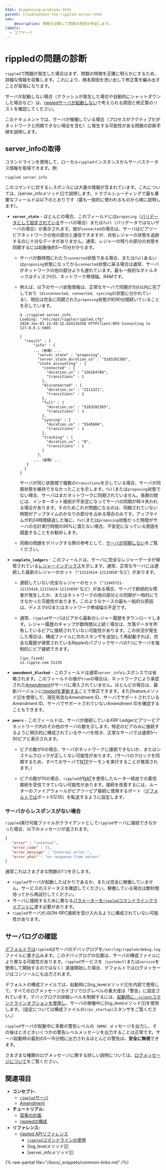 ```yaml
---
html: diagnosing-problems.html
parent: troubleshoot-the-rippled-server.html
seo:
    description: 情報を収集して問題の原因を特定します。
labels:
  - コアサーバ
---
```

# rippledの問題の診断

`rippled`で問題が発生した場合はまず、問題の特徴を正確に明らかにするため、詳細な情報を収集します。これにより、根本原因を洗い出して修正策を編み出すことが容易になります。

サーバが起動しない場合（クラッシュが発生した場合や自動的にシャットダウンした場合など）は、[rippledサーバが起動しない](server-wont-start.md)で考えられる原因と修正策のリストを確認してください。

このドキュメントでは、サーバが稼働している場合（プロセスがアクティブだがネットワークと同期できない場合を含む）に発生する可能性がある問題の診断手順を説明します。

## server_infoの取得

コマンドラインを使用して、ローカル`rippled`インスタンスからサーバステータス情報を取得できます。例:

```
rippled server_info
```

このコマンドに対するレスポンスには大量の情報が含まれています。これについては、[server_infoメソッド][]で説明します。トラブルシューティングで最も重要なフィールドは以下のとおりです（最も一般的に使われるものから順に説明します）。

- **`server_state`** - ほとんどの場合、このフィールドには`proposing`（[バリデータとして設定されている](../configuration/server-modes/run-rippled-as-a-validator.md)サーバの場合）または`full`（バリデータではないサーバの場合）が表示されます。値が`connected`の場合は、サーバはピアツーピアネットワークの他の部分と通信できますが、共有レジャーの状態を追跡するのに十分なデータがありません。通常、レジャーの残りの部分の状態を同期するには起動後約5～15分かかります。

  - サーバが数時間にわたり`connected`状態である場合、または`full`あるいは`proposing`状態になってから`connected`状態に戻る場合は通常、サーバがネットワークの他の部分よりも遅れています。最も一般的なボトルネックはディスクI/O、ネットワーク帯域幅、RAMです。

  - 例えば、以下のサーバ状態情報は、正常なサーバで同期が3分以内に完了しており（`disconnected`、`connected`、`syncing`の状態に分かれている）、現在は完全に同期された`proposing`状態が約90分間続いていることを示しています。

    ```
    $ ./rippled server_info
    Loading: "/etc/opt/ripple/rippled.cfg"
    2020-Jan-03 22:49:32.834134358 HTTPClient:NFO Connecting to 127.0.0.1:5005

    {
      "result" : {
          "info" : {
          ...（省略）...
            "server_state" : "proposing",
            "server_state_duration_us" : "5183282365",
            "state_accounting" : {
              "connected" : {
                "duration_us" : "126164786",
                "transitions" : 1
              },
              "disconnected" : {
                "duration_us" : "2111321",
                "transitions" : 1
              },
              "full" : {
                "duration_us" : "5183282365",
                "transitions" : 1
              },
              "syncing" : {
                "duration_us" : "5545604",
                "transitions" : 1
              },
              "tracking" : {
                "duration_us" : "0",
                "transitions" : 1
              }
            },
          ...（省略）...
       }
      }
    }
    ```

    サーバが同じ状態間で複数の`transitions`を示している場合、サーバが同期状態を維持できなかったことを示します。`full`または`proposing`状態でない場合、サーバはまだネットワークに同期されていません。長期の間には、インターネット接続が不安定になってサーバの同期が時々失われる場合があります。そのためこれが問題になるのは、同期されていない時間がアップタイムのかなりの部分を占める場合のみです。アップタイムが約24時間経過した後に、`full`または`proposing`状態だった時間がサーバの合計実行時間の99%に満たない場合、不安定になっている原因を調査することをお勧めします。

  - 同期の問題をデバッグする際の参考として、[サーバが同期しない](server-doesnt-sync.md)をご覧ください。

- **`complete_ledgers`** - このフィールドは、サーバに完全なレジャーデータが保管されている[レジャーインデックス](../../references/protocol/data-types/basic-data-types.md#レジャーインデックス)を示します。通常、正常なサーバには連続した最新のレジャーのセット（`"12133424-12133858"`など）があります。

  - 連続していない完全なレジャーのセット（`"11845721-12133420,12133424-12133858"`など）がある場合、サーバで断続的な障害が発生したか、またはネットワークの他の部分との同期が一時的にできなかった可能性があります。このようなケースの最も一般的な原因は、ディスクI/Oまたはネットワーク帯域幅の不足です。

  - 通常、`rippled`サーバはピアから最新のレジャー履歴をダウンロードします。レジャー履歴のギャップが数時間以上続く場合は、欠落データを所有しているピアに接続されていない可能性があります。この状況が発生した場合は、構成ファイルに次のスタンザを追加して再起動すれば、完全な履歴が保管されているRippleのパブリックサーバの1つにサーバを強制的にピア接続できます。

    ```
    [ips_fixed]
    s2.ripple.com 51235
    ```

- **`amendment_blocked`** - このフィールドは通常`server_info`レスポンスでは省略されます。このフィールドの値が`true`の場合は、ネットワークにより承認された[Amendment](../../concepts/networks-and-servers/amendments.md)がサーバに導入されていません。ほとんどの場合は、最新バージョンに[rippledを更新する](../installation/index.md)ことで修正できます。また[featureメソッド][]を使用して、現在有効なAmendment ID、サーバでサポートされているAmendment ID、サーバでサポートされていないAmendment IDを確認することもできます。

- **`peers`** - このフィールドは、サーバが接続しているXRP Ledgerピアツーピアネットワーク内のその他のサーバの数を示します。特定のピアのみに接続するように明示的に構成されているサーバを除き、正常なサーバでは通常5～50ピアと表示されます。

  - ピアの数が0の場合、サーバがネットワークに接続できないか、またはシステムクロックが正しくない可能性があります。（サーバのクロックを同期するため、すべてのサーバで[NTP](http://www.ntp.org/)デーモンを実行することが推奨されます。）

  - ピアの数が10の場合、`rippled`が[NAT](https://en.wikipedia.org/wiki/Network_address_translation)を使用したルーター経由での着信接続を受信できていない可能性があります。接続を改善するには、ルーターのファイアウォールがピアツーピア接続に使用するポート（[デフォルトでは](https://github.com/XRPLF/rippled/blob/1e01cd34f7a216092ed779f291b43324c167167a/cfg/rippled-example.cfg#L1432)ポート51235）を転送するように設定します。

### サーバからレスポンスがない場合

`rippled`実行可能ファイルがクライアントとして`rippled`サーバに接続できなかった場合、以下のメッセージが返されます。

```json
{
   "error" : "internal",
   "error_code" : 71,
   "error_message" : "Internal error.",
   "error_what" : "no response from server"
}
```

通常これはさまざまな問題の1つを示します。

- `rippled`サーバが起動したばかりであるか、または完全に稼働していません。サービスのステータスを確認してください。稼働している場合は数秒間待ってから再試行してください。
- サーバに接続するために異なる[パラメーターを`rippled`コマンドラインクライアントに](../commandline-usage.md#クライアントモードのオプション)渡す必要があります。
- `rippled`サーバがJSON-RPC接続を受け入れるように構成されていない可能性があります。

## サーバログの確認

[デフォルトでは](https://github.com/XRPLF/rippled/blob/1e01cd34f7a216092ed779f291b43324c167167a/cfg/rippled-example.cfg#L1481-L1484)`rippled`はサーバのデバッグログを`/var/log/rippled/debug.log`ファイルに書き込みます。このデバッグログの位置は、サーバの構成ファイルにより異なる可能性があります。`rippled`サービスを（`systemctl`または`service`を使用して開始するのではなく）直接開始した場合、デフォルトではログメッセージはコンソールにも出力されます。

デフォルトの構成ファイルでは、起動時に[log_levelメソッド][]を内部で使用して、すべてのログメッセージカテゴリでログレベルの重大度は「警告」に設定されています。デバッグログの詳細レベルを制御するには、[起動時に`--silent`コマンドラインオプションを使用し](../commandline-usage.md#詳細レベルのオプション)、サーバの稼働中に[log_levelメソッド][]を使用します。（設定については構成ファイルの`[rpc_startup]`スタンザをご覧ください。）

`rippled`サーバが起動中に多数の警告レベルの（`WRN`）メッセージを出力し、その後はときどきいくつかの警告レベルメッセージを出力することは正常です。サーバ起動時の最初の5～15分間に出力されるほとんどの警告は、**安全に無視**できます。

さまざまな種類のログメッセージに関する詳しい説明については、[ログメッセージについて](understanding-log-messages.md)をご覧ください。

## 関連項目

- **コンセプト:**
    - [`rippled`サーバ](../../concepts/networks-and-servers/index.md)
    - [Amendment](../../concepts/networks-and-servers/amendments.md)
- **チュートリアル:**
    - [容量の計画](../installation/capacity-planning.md)
    - [rippledの構成](../configuration/index.md)
- **リファレンス:**
    - [rippled APIリファレンス](../../references/http-websocket-apis/index.md)
      - [`rippled`コマンドラインの使用](../commandline-usage.md)
      - [log_levelメソッド][]
      - [server_infoメソッド][]

{% raw-partial file="/docs/_snippets/common-links.md" /%}
